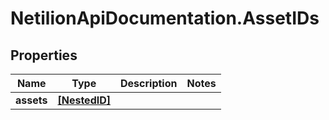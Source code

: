 # NetilionApiDocumentation.AssetIDs

## Properties
Name | Type | Description | Notes
------------ | ------------- | ------------- | -------------
**assets** | [**[NestedID]**](NestedID.md) |  | 
